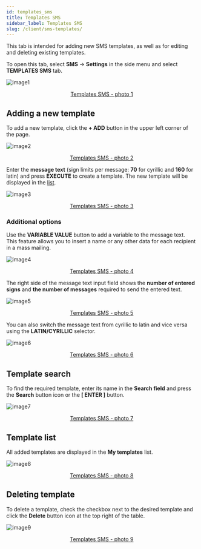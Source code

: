```yaml
---
id: templates_sms
title: Templates SMS
sidebar_label: Templates SMS
slug: /client/sms-templates/
---
```


This tab is intended for adding new SMS templates, as well as for editing and deleting existing templates.

To open this tab, select **SMS** → **Settings** in the side menu and select **TEMPLATES SMS** tab.

![image1](/img/en/client_settings_templates_sms/image1.png "Templates SMS") <center><u>Templates SMS - photo 1</u></center>

## Adding a new template

To add a new template, click the **+ ADD** button in the upper left corner of the page.

![image2](/img/en/client_settings_templates_sms/image2.png "Templates SMS") <center><u>Templates SMS - photo 2</u></center>

Enter the **message text** (sign limits per message: **70** for cyrillic and **160** for latin) and press **EXECUTE** to create a template. The new template will be displayed in the [list](#template-list).

![image3](/img/en/client_settings_templates_sms/image3.png "Templates SMS") <center><u>Templates SMS - photo 3</u></center>

### Additional options

Use the **VARIABLE VALUE** button to add a variable to the message text. This feature allows you to insert a name or any other data for each recipient in a mass mailing.

![image4](/img/en/client_settings_templates_sms/image4.png "Templates SMS") <center><u>Templates SMS - photo 4</u></center>

The right side of the message text input field shows the **number of entered signs** and **the number of messages** required to send the entered text.

![image5](/img/en/client_settings_templates_sms/image5.png "Templates SMS") <center><u>Templates SMS - photo 5</u></center>

You can also switch the message text from cyrillic to latin and vice versa using the **LATIN/CYRILLIC** selector.

![image6](/img/en/client_settings_templates_sms/image6.png "Templates SMS") <center><u>Templates SMS - photo 6</u></center>

## Template search

To find the required template, enter its name in the **Search field** and press the **Search** button icon or the **[ ENTER ]** button.

![image7](/img/en/client_settings_templates_sms/image7.png "Templates SMS") <center><u>Templates SMS - photo 7</u></center>

## Template list

All added templates are displayed in the **My templates** list.

![image8](/img/en/client_settings_templates_sms/image8.png "Templates SMS") <center><u>Templates SMS - photo 8</u></center>

## Deleting template

To delete a template, check the checkbox next to the desired template and click the **Delete** button icon at the top right of the table.

![image9](/img/en/client_settings_templates_sms/image9.png "Templates SMS") <center><u>Templates SMS - photo 9</u></center>
